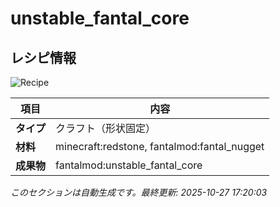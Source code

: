 # unstable_fantal_core



<!-- 🔄 自動生成: 編集しないでください -->

## レシピ情報

![Recipe](../../recipe_images/items/unstable_fantal_core.png)

| 項目 | 内容 |
|---|---|
| **タイプ** | クラフト（形状固定） |
| **材料** | minecraft:redstone, fantalmod:fantal_nugget |
| **成果物** | fantalmod:unstable_fantal_core |

_このセクションは自動生成です。最終更新: 2025-10-27 17:20:03_
<!-- /🔄 自動生成 -->
